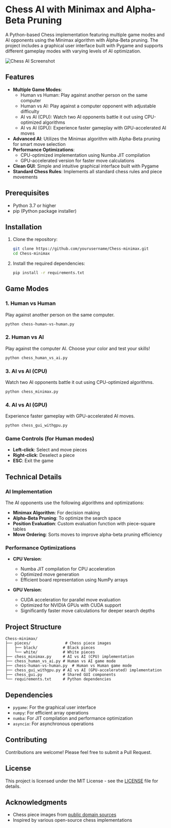 # Chess AI with Minimax and Alpha-Beta Pruning

A Python-based Chess implementation featuring multiple game modes and AI opponents using the Minimax algorithm with Alpha-Beta pruning. The project includes a graphical user interface built with Pygame and supports different gameplay modes with varying levels of AI optimization.

![Chess AI Screenshot](images/screenshot.png)

## Features

- **Multiple Game Modes**:
  - Human vs Human: Play against another person on the same computer
  - Human vs AI: Play against a computer opponent with adjustable difficulty
  - AI vs AI (CPU): Watch two AI opponents battle it out using CPU-optimized algorithms
  - AI vs AI (GPU): Experience faster gameplay with GPU-accelerated AI moves
- **Advanced AI**: Utilizes the Minimax algorithm with Alpha-Beta pruning for smart move selection
- **Performance Optimizations**:
  - CPU-optimized implementation using Numba JIT compilation
  - GPU-accelerated version for faster move calculations
- **Clean GUI**: Simple and intuitive graphical interface built with Pygame
- **Standard Chess Rules**: Implements all standard chess rules and piece movements

## Prerequisites

- Python 3.7 or higher
- pip (Python package installer)

## Installation

1. Clone the repository:
   ```bash
   git clone https://github.com/yourusername/Chess-minimax.git
   cd Chess-minimax
   ```

2. Install the required dependencies:
   ```bash
   pip install -r requirements.txt
   ```

## Game Modes

### 1. Human vs Human
Play against another person on the same computer.
```bash
python chess-human-vs-human.py
```

### 2. Human vs AI
Play against the computer AI. Choose your color and test your skills!
```bash
python chess_human_vs_ai.py
```

### 3. AI vs AI (CPU)
Watch two AI opponents battle it out using CPU-optimized algorithms.
```bash
python chess_minimax.py
```

### 4. AI vs AI (GPU)
Experience faster gameplay with GPU-accelerated AI moves.
```bash
python chess_gui_withgpu.py
```

### Game Controls (for Human modes)
- **Left-click**: Select and move pieces
- **Right-click**: Deselect a piece
- **ESC**: Exit the game

## Technical Details

### AI Implementation

The AI opponents use the following algorithms and optimizations:
- **Minimax Algorithm**: For decision making
- **Alpha-Beta Pruning**: To optimize the search space
- **Position Evaluation**: Custom evaluation function with piece-square tables
- **Move Ordering**: Sorts moves to improve alpha-beta pruning efficiency

### Performance Optimizations

- **CPU Version**:
  - Numba JIT compilation for CPU acceleration
  - Optimized move generation
  - Efficient board representation using NumPy arrays

- **GPU Version**:
  - CUDA acceleration for parallel move evaluation
  - Optimized for NVIDIA GPUs with CUDA support
  - Significantly faster move calculations for deeper search depths

## Project Structure

```
Chess-minimax/
├── pieces/               # Chess piece images
│   ├── black/           # Black pieces
│   └── white/           # White pieces
├── chess_minimax.py     # AI vs AI (CPU) implementation
├── chess_human_vs_ai.py # Human vs AI game mode
├── chess-human-vs-human.py  # Human vs Human game mode
├── chess_gui_withgpu.py # AI vs AI (GPU-accelerated) implementation
├── chess_gui.py         # Shared GUI components
└── requirements.txt     # Python dependencies
```

## Dependencies

- `pygame`: For the graphical user interface
- `numpy`: For efficient array operations
- `numba`: For JIT compilation and performance optimization
- `asyncio`: For asynchronous operations

## Contributing

Contributions are welcome! Please feel free to submit a Pull Request.

## License

This project is licensed under the MIT License - see the [LICENSE](LICENSE) file for details.

## Acknowledgments

- Chess piece images from [public domain sources](https://en.wikipedia.org/wiki/Chess_piece)
- Inspired by various open-source chess implementations
